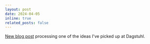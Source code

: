 ```yaml
---
layout: post
date: 2024-04-05
inline: true
related_posts: false
---
```


[New blog post](https://open.substack.com/pub/subthaumic/p/moduli-of-low-dimensional-embeddings?r=2ozoae&utm_campaign=post&utm_medium=web) processing one of the ideas I've picked up at Dagstuhl.